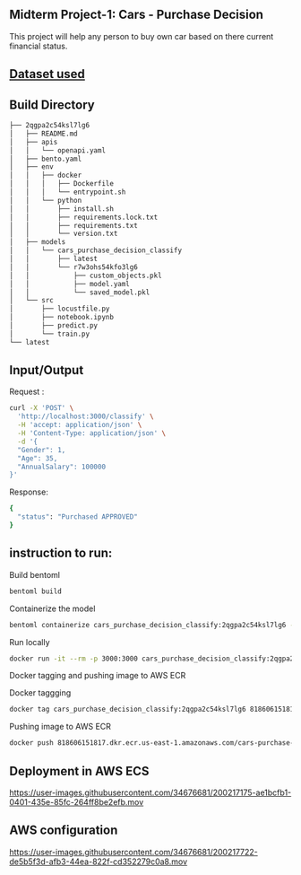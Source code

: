 ## Midterm Project-1: Cars - Purchase Decision

This project will help any person to buy own car based on there current financial status.

##  [Dataset used](https://www.kaggle.com/datasets/gabrielsantello/cars-purchase-decision-dataset)


## Build Directory

```sh
├── 2qgpa2c54ksl7lg6
│   ├── README.md
│   ├── apis
│   │   └── openapi.yaml
│   ├── bento.yaml
│   ├── env
│   │   ├── docker
│   │   │   ├── Dockerfile
│   │   │   └── entrypoint.sh
│   │   └── python
│   │       ├── install.sh
│   │       ├── requirements.lock.txt
│   │       ├── requirements.txt
│   │       └── version.txt
│   ├── models
│   │   └── cars_purchase_decision_classify
│   │       ├── latest
│   │       └── r7w3ohs54kfo3lg6
│   │           ├── custom_objects.pkl
│   │           ├── model.yaml
│   │           └── saved_model.pkl
│   └── src
│       ├── locustfile.py
│       ├── notebook.ipynb
│       ├── predict.py
│       └── train.py
└── latest
```

## Input/Output
Request :

```sh
curl -X 'POST' \
  'http://localhost:3000/classify' \
  -H 'accept: application/json' \
  -H 'Content-Type: application/json' \
  -d '{
  "Gender": 1,
  "Age": 35,
  "AnnualSalary": 100000
}'
```

Response:
```sh
{
  "status": "Purchased APPROVED"
}
```


## instruction to run:

Build bentoml 
```sh
bentoml build
```

Containerize the model
```sh
bentoml containerize cars_purchase_decision_classify:2qgpa2c54ksl7lg6 --platform linux/amd64
```

Run locally
```sh
docker run -it --rm -p 3000:3000 cars_purchase_decision_classify:2qgpa2c54ksl7lg6
```

Docker tagging and pushing image to AWS ECR

Docker taggging
```sh
docker tag cars_purchase_decision_classify:2qgpa2c54ksl7lg6 818606151817.dkr.ecr.us-east-1.amazonaws.com/cars-purchase-decision-clasification:latest
```

Pushing image to AWS ECR
```sh
docker push 818606151817.dkr.ecr.us-east-1.amazonaws.com/cars-purchase-decision-clasification:latest
```

## Deployment in AWS ECS 

https://user-images.githubusercontent.com/34676681/200217175-ae1bcfb1-0401-435e-85fc-264ff8be2efb.mov


## AWS configuration 

https://user-images.githubusercontent.com/34676681/200217722-de5b5f3d-afb3-44ea-822f-cd352279c0a8.mov




